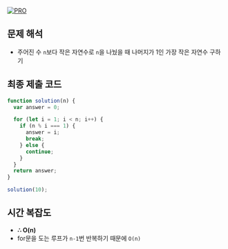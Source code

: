 [![PRO]][Link]

## 문제 해석

- 주어진 수 `n`보다 작은 자연수로 `n`을 나눴을 때 나머지가 1인 가장 작은 자연수 구하기

## 최종 제출 코드

```js
function solution(n) {
  var answer = 0;

  for (let i = 1; i < n; i++) {
    if (n % i === 1) {
      answer = i;
      break;
    } else {
      continue;
    }
  }
  return answer;
}

solution(10);
```

## 시간 복잡도

- **∴ O(n)**
- for문을 도는 루프가 `n-1`번 반복하기 때문에 `O(n)`

<!---------------------------------------------------------------------------->

[PRO]: https://github.com/GoSSaChin/algorithm-js/assets/107768516/67c43b52-bc3f-4571-a249-5519021afbb0
[Link]: https://school.programmers.co.kr/learn/courses/30/lessons/87389
